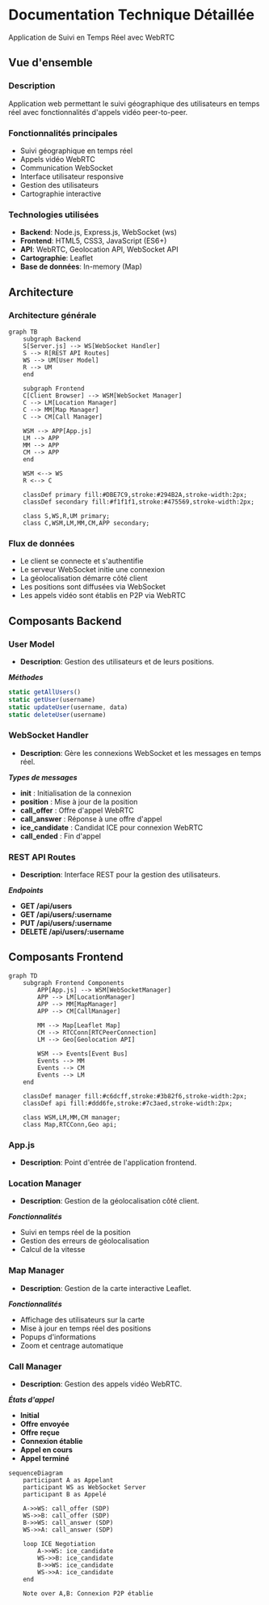 # Documentation Technique Détaillée

Application de Suivi en Temps Réel avec WebRTC

## Vue d'ensemble

### Description

Application web permettant le suivi géographique des utilisateurs en temps réel avec fonctionnalités d'appels vidéo peer-to-peer.

### Fonctionnalités principales

- Suivi géographique en temps réel
- Appels vidéo WebRTC
- Communication WebSocket
- Interface utilisateur responsive
- Gestion des utilisateurs
- Cartographie interactive

### Technologies utilisées

- **Backend**: Node.js, Express.js, WebSocket (ws)
- **Frontend**: HTML5, CSS3, JavaScript (ES6+)
- **API**: WebRTC, Geolocation API, WebSocket API
- **Cartographie**: Leaflet
- **Base de données**: In-memory (Map)

## Architecture

### Architecture générale

```mermaid
graph TB
    subgraph Backend
    S[Server.js] --> WS[WebSocket Handler]
    S --> R[REST API Routes]
    WS --> UM[User Model]
    R --> UM
    end

    subgraph Frontend
    C[Client Browser] --> WSM[WebSocket Manager]
    C --> LM[Location Manager]
    C --> MM[Map Manager]
    C --> CM[Call Manager]
    
    WSM --> APP[App.js]
    LM --> APP
    MM --> APP
    CM --> APP
    end

    WSM <--> WS
    R <--> C
    
    classDef primary fill:#DBE7C9,stroke:#294B2A,stroke-width:2px;
    classDef secondary fill:#f1f1f1,stroke:#475569,stroke-width:2px;

    class S,WS,R,UM primary;
    class C,WSM,LM,MM,CM,APP secondary;
```

### Flux de données

- Le client se connecte et s'authentifie
- Le serveur WebSocket initie une connexion
- La géolocalisation démarre côté client
- Les positions sont diffusées via WebSocket
- Les appels vidéo sont établis en P2P via WebRTC


## Composants Backend

### User Model

- **Description**: Gestion des utilisateurs et de leurs positions.

***Méthodes***

```javascript
static getAllUsers()
static getUser(username)
static updateUser(username, data)
static deleteUser(username)
```

### WebSocket Handler

- **Description**: Gère les connexions WebSocket et les messages en temps réel.

***Types de messages***

- **init** : Initialisation de la connexion
- **position** : Mise à jour de la position
- **call_offer** : Offre d'appel WebRTC
- **call_answer** : Réponse à une offre d'appel
- **ice_candidate** : Candidat ICE pour connexion WebRTC
- **call_ended** : Fin d'appel


### REST API Routes

- **Description**: Interface REST pour la gestion des utilisateurs.

***Endpoints***

- **GET /api/users**
- **GET /api/users/:username**
- **PUT /api/users/:username**
- **DELETE /api/users/:username**

## Composants Frontend

```mermaid
graph TD
    subgraph Frontend Components
        APP[App.js] --> WSM[WebSocketManager]
        APP --> LM[LocationManager]
        APP --> MM[MapManager]
        APP --> CM[CallManager]
        
        MM --> Map[Leaflet Map]
        CM --> RTCConn[RTCPeerConnection]
        LM --> Geo[Geolocation API]
        
        WSM --> Events[Event Bus]
        Events --> MM
        Events --> CM
        Events --> LM
    end
    
    classDef manager fill:#c6dcff,stroke:#3b82f6,stroke-width:2px;
    classDef api fill:#ddd6fe,stroke:#7c3aed,stroke-width:2px;
    
    class WSM,LM,MM,CM manager;
    class Map,RTCConn,Geo api;
```

### App.js

- **Description**: Point d'entrée de l'application frontend.

### Location Manager

- **Description**: Gestion de la géolocalisation côté client.

***Fonctionnalités***

- Suivi en temps réel de la position
- Gestion des erreurs de géolocalisation
- Calcul de la vitesse

### Map Manager

- **Description**: Gestion de la carte interactive Leaflet.

***Fonctionnalités***

- Affichage des utilisateurs sur la carte
- Mise à jour en temps réel des positions
- Popups d'informations
- Zoom et centrage automatique

### Call Manager

- **Description**: Gestion des appels vidéo WebRTC.

***États d'appel***

- **Initial**
- **Offre envoyée**
- **Offre reçue**
- **Connexion établie**
- **Appel en cours**
- **Appel terminé**

```mermaid
sequenceDiagram
    participant A as Appelant
    participant WS as WebSocket Server
    participant B as Appelé

    A->>WS: call_offer (SDP)
    WS->>B: call_offer (SDP)
    B->>WS: call_answer (SDP)
    WS->>A: call_answer (SDP)
    
    loop ICE Negotiation
        A->>WS: ice_candidate
        WS->>B: ice_candidate
        B->>WS: ice_candidate
        WS->>A: ice_candidate
    end
    
    Note over A,B: Connexion P2P établie
```

